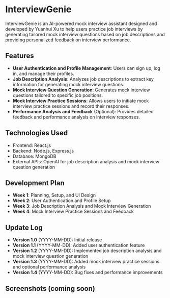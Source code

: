 # InterviewGenie

InterviewGenie is an AI-powered mock interview assistant designed and developed by Yuanhui Xu to help users practice job interviews by generating tailored mock interview questions based on job descriptions and providing personalized feedback on interview performance.

## Features

- **User Authentication and Profile Management**: Users can sign up, log in, and manage their profiles.
- **Job Description Analysis**: Analyzes job descriptions to extract key information for generating mock interview questions.
- **Mock Interview Question Generation**: Generates mock interview questions tailored to specific job positions.
- **Mock Interview Practice Sessions**: Allows users to initiate mock interview practice sessions and record their responses.
- **Performance Analysis and Feedback** (Optional): Provides detailed feedback and performance analysis on interview responses.

## Technologies Used

- Frontend: React.js
- Backend: Node.js, Express.js
- Database: MongoDB
- External APIs: OpenAI for job description analysis and mock interview question generation

## Development Plan

- **Week 1**: Planning, Setup, and UI Design
- **Week 2**: User Authentication and Profile Setup
- **Week 3**: Job Description Analysis and Mock Interview Generation
- **Week 4**: Mock Interview Practice Sessions and Feedback

## Update Log

- **Version 1.0** (YYYY-MM-DD): Initial release
- **Version 1.1** (YYYY-MM-DD): Added user authentication feature
- **Version 1.2** (YYYY-MM-DD): Implemented job description analysis and mock interview question generation
- **Version 1.3** (YYYY-MM-DD): Added mock interview practice sessions and optional performance analysis
- **Version 1.4** (YYYY-MM-DD): Bug fixes and performance improvements

## Screenshots (coming soon)
